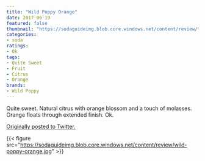 ```yaml
---
title: "Wild Poppy Orange"
date: 2017-06-19
featured: false
thumbnail: "https://sodaguideimg.blob.core.windows.net/content/review/thumbs/wild-poppy-orange.jpg"
categories:
- soda
ratings:
- Ok
tags:
- Quite Sweet
- Fruit
- Citrus
- Orange
brands:
- Wild Poppy
---
```


Quite sweet. Natural citrus with orange blossom and a touch of molasses. Orange floats through extended finish. Ok.

[Originally posted to Twitter.](https://twitter.com/Cavorter/status/876967584243036160)

{{< figure src="https://sodaguideimg.blob.core.windows.net/content/review/wild-poppy-orange.jpg" >}}
